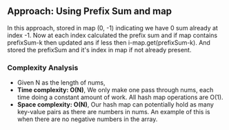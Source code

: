 ## Approach: Using Prefix Sum and map
In this approach, stored in map (0, -1) indicating we have 0 sum already at index -1. Now at each index calculated the prefix sum and if map contains prefixSum-k then updated ans if less then i-map.get(prefixSum-k). And stored the prefixSum and it's index in map if not already present.
​
### Complexity Analysis
* Given N as the length of nums,
* **Time complexity: O(N)**, We only make one pass through nums, each time doing a constant amount of work. All hash map operations are O(1).
* **Space complexity: O(N)**, Our hash map can potentially hold as many key-value pairs as there are numbers in nums. An example of this is when there are no negative numbers in the array.
​
​